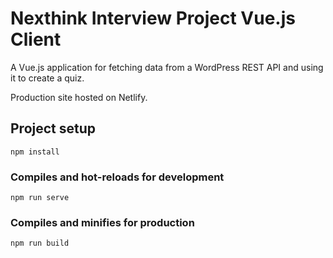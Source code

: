 # Nexthink Interview Project Vue.js Client

A Vue.js application for fetching data from a WordPress REST API and using it to create a quiz.

Production site hosted on Netlify.

## Project setup

```
npm install
```

### Compiles and hot-reloads for development

```
npm run serve
```

### Compiles and minifies for production

```
npm run build
```
